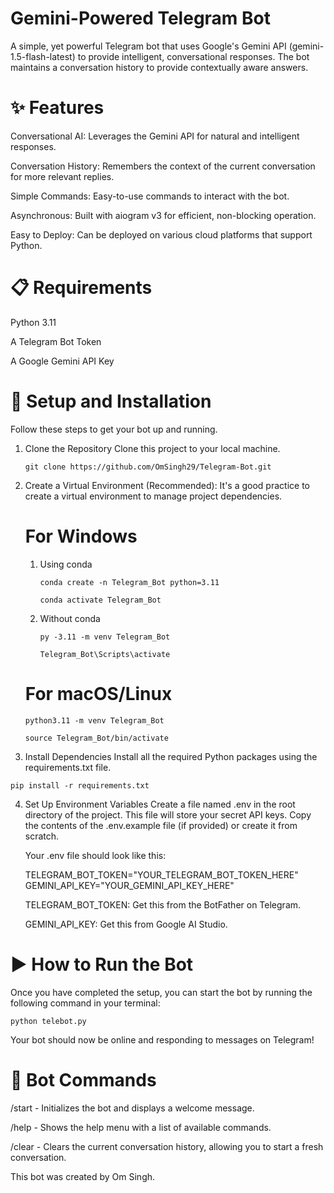 # Gemini-Powered Telegram Bot
A simple, yet powerful Telegram bot that uses Google's Gemini API (gemini-1.5-flash-latest) to provide intelligent, conversational responses. The bot maintains a conversation history to provide contextually aware answers.

# ✨ Features
Conversational AI: Leverages the Gemini API for natural and intelligent responses.

Conversation History: Remembers the context of the current conversation for more relevant replies.

Simple Commands: Easy-to-use commands to interact with the bot.

Asynchronous: Built with aiogram v3 for efficient, non-blocking operation.

Easy to Deploy: Can be deployed on various cloud platforms that support Python.

# 📋 Requirements
Python 3.11

A Telegram Bot Token

A Google Gemini API Key

# 🚀 Setup and Installation
Follow these steps to get your bot up and running.

1. Clone the Repository
   Clone this project to your local machine.
   ```
   git clone https://github.com/OmSingh29/Telegram-Bot.git
   ```

2. Create a Virtual Environment (Recommended):
   It's a good practice to create a virtual environment to manage project dependencies.

   # For Windows
      1. Using conda
         ```
         conda create -n Telegram_Bot python=3.11
         ```
         ```
         conda activate Telegram_Bot
         ```
      2. Without conda
         ```
         py -3.11 -m venv Telegram_Bot
         ```
         ```
         Telegram_Bot\Scripts\activate
         ```
   
   # For macOS/Linux
   ```
   python3.11 -m venv Telegram_Bot
   ```
   ```
   source Telegram_Bot/bin/activate
   ```

3. Install Dependencies
Install all the required Python packages using the requirements.txt file.
```
pip install -r requirements.txt
```

4. Set Up Environment Variables
   Create a file named .env in the root directory of the project. This file will store your secret API keys. Copy the contents of the .env.example file (if provided) or create it from scratch.

   Your .env file should look like this:
   
   TELEGRAM_BOT_TOKEN="YOUR_TELEGRAM_BOT_TOKEN_HERE"
   GEMINI_API_KEY="YOUR_GEMINI_API_KEY_HERE"
   
   TELEGRAM_BOT_TOKEN: Get this from the BotFather on Telegram.
   
   GEMINI_API_KEY: Get this from Google AI Studio.

# ▶️ How to Run the Bot
   Once you have completed the setup, you can start the bot by running the following command in your terminal:
   ```
   python telebot.py
   ```

   Your bot should now be online and responding to messages on Telegram!

# 🤖 Bot Commands
   /start - Initializes the bot and displays a welcome message.
   
   /help - Shows the help menu with a list of available commands.
   
   /clear - Clears the current conversation history, allowing you to start a fresh conversation.

This bot was created by Om Singh.
